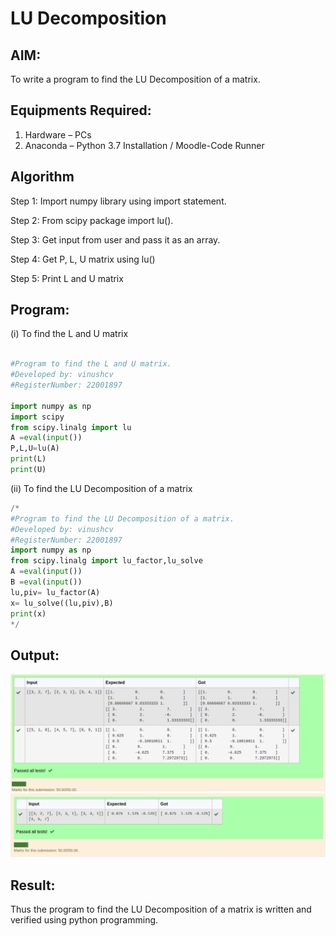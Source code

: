 # LU Decomposition 

## AIM:
To write a program to find the LU Decomposition of a matrix.

## Equipments Required:
1. Hardware – PCs
2. Anaconda – Python 3.7 Installation / Moodle-Code Runner

## Algorithm
Step 1: Import numpy library using import statement.

Step 2: From scipy package import lu().

Step 3: Get input from user and pass it as an array.

Step 4: Get P, L, U matrix using lu()

Step 5: Print L and U matrix

## Program:
(i) To find the L and U matrix
```python

#Program to find the L and U matrix.
#Developed by: vinushcv
#RegisterNumber: 22001897

import numpy as np
import scipy
from scipy.linalg import lu
A =eval(input())
P,L,U=lu(A)
print(L)
print(U)


```
(ii) To find the LU Decomposition of a matrix
```python
/*
#Program to find the LU Decomposition of a matrix.
#Developed by: vinushcv
#RegisterNumber: 22001897
import numpy as np
from scipy.linalg import lu_factor,lu_solve
A =eval(input())
B =eval(input())
lu,piv= lu_factor(A)
x= lu_solve((lu,piv),B)
print(x)
*/
```

## Output:
![output](LU.png)
![output](LU1.png)



## Result:
Thus the program to find the LU Decomposition of a matrix is written and verified using python programming.

